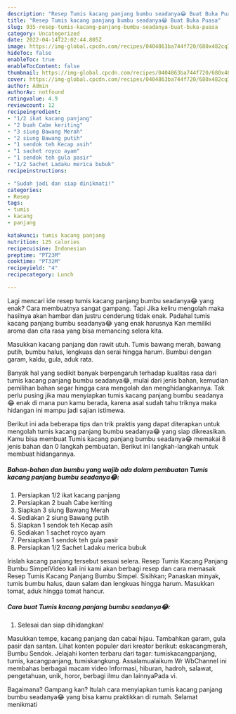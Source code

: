 ```yaml
---
description: "Resep Tumis kacang panjang bumbu seadanya😂 Buat Buka Puasa"
title: "Resep Tumis kacang panjang bumbu seadanya😂 Buat Buka Puasa"
slug: 935-resep-tumis-kacang-panjang-bumbu-seadanya-buat-buka-puasa
category: Uncategorized
date: 2022-04-14T22:02:44.805Z
image: https://img-global.cpcdn.com/recipes/0404863ba744f720/680x482cq70/tumis-kacang-panjang-bumbu-seadanya-foto-resep-utama.jpg
hideToc: false
enableToc: true
enableTocContent: false
thumbnail: https://img-global.cpcdn.com/recipes/0404863ba744f720/680x482cq70/tumis-kacang-panjang-bumbu-seadanya-foto-resep-utama.jpg
cover: https://img-global.cpcdn.com/recipes/0404863ba744f720/680x482cq70/tumis-kacang-panjang-bumbu-seadanya-foto-resep-utama.jpg
author: Admin
authorAv: notfound
ratingvalue: 4.9
reviewcount: 12
recipeingredient:
- "1/2 ikat kacang panjang"
- "2 buah Cabe keriting"
- "3 siung Bawang Merah"
- "2 siung Bawang putih"
- "1 sendok teh Kecap asih"
- "1 sachet royco ayam"
- "1 sendok teh gula pasir"
- "1/2 Sachet Ladaku merica bubuk"
recipeinstructions:

- "Sudah jadi dan siap dinikmati!"
categories:
- Resep
tags:
- tumis
- kacang
- panjang

katakunci: tumis kacang panjang 
nutrition: 125 calories
recipecuisine: Indonesian
preptime: "PT23M"
cooktime: "PT32M"
recipeyield: "4"
recipecategory: Lunch

---
```



Lagi mencari ide resep tumis kacang panjang bumbu seadanya😂 yang enak? Cara membuatnya sangat gampang. Tapi Jika keliru mengolah maka hasilnya akan hambar dan justru cenderung tidak enak. Padahal tumis kacang panjang bumbu seadanya😂 yang enak harusnya Kan memiliki aroma dan cita rasa yang bisa memancing selera kita.


Masukkan kacang panjang dan rawit utuh. Tumis bawang merah, bawang putih, bumbu halus, lengkuas dan serai hingga harum. Bumbui dengan garam, kaldu, gula, aduk rata.

Banyak hal yang sedikit banyak berpengaruh terhadap kualitas rasa dari tumis kacang panjang bumbu seadanya😂, mulai dari jenis bahan, kemudian pemilihan bahan segar hingga cara mengolah dan menghidangkannya. Tak perlu pusing jika mau menyiapkan tumis kacang panjang bumbu seadanya😂 enak di mana pun kamu berada, karena asal sudah tahu triknya maka hidangan ini mampu jadi sajian istimewa.


Berikut ini ada beberapa tips dan trik praktis yang dapat diterapkan untuk mengolah tumis kacang panjang bumbu seadanya😂 yang siap dikreasikan. Kamu bisa membuat Tumis kacang panjang bumbu seadanya😂 memakai 8 jenis bahan dan 0 langkah pembuatan. Berikut ini langkah-langkah untuk membuat hidangannya.

<!--inarticleads1-->

##### Bahan-bahan dan bumbu yang wajib ada dalam pembuatan Tumis kacang panjang bumbu seadanya😂:

1. Persiapkan 1/2 ikat kacang panjang
1. Persiapkan 2 buah Cabe keriting
1. Siapkan 3 siung Bawang Merah
1. Sediakan 2 siung Bawang putih
1. Siapkan 1 sendok teh Kecap asih
1. Sediakan 1 sachet royco ayam
1. Persiapkan 1 sendok teh gula pasir
1. Persiapkan 1/2 Sachet Ladaku merica bubuk


Irislah kacang panjang tersebut sesuai selera. Resep Tumis Kacang Panjang Bumbu SimpelVideo kali ini kami akan berbagi resep dan cara memasak Resep Tumis Kacang Panjang Bumbu Simpel. Sisihkan; Panaskan minyak, tumis bumbu halus, daun salam dan lengkuas hingga harum. Masukkan tomat, aduk hingga tomat hancur. 

<!--inarticleads2-->

##### Cara buat Tumis kacang panjang bumbu seadanya😂:


1. Selesai dan siap dihidangkan!

Masukkan tempe, kacang panjang dan cabai hijau. Tambahkan garam, gula pasir dan santan. Lihat konten populer dari kreator berikut: eskacangmerah, Bumbu Sendok. Jelajahi konten terbaru dari tagar: tumiskacangpanjang, tumis, kacangpanjang, tumiskangkung. Assalamualaikum Wr WbChannel ini membahas berbagai macam video Informasi, hiburan, hadroh, salawat, pengetahuan, unik, horor, berbagi ilmu dan lainnyaPada vi. 

Bagaimana? Gampang kan? Itulah cara menyiapkan tumis kacang panjang bumbu seadanya😂 yang bisa kamu praktikkan di rumah. Selamat menikmati
